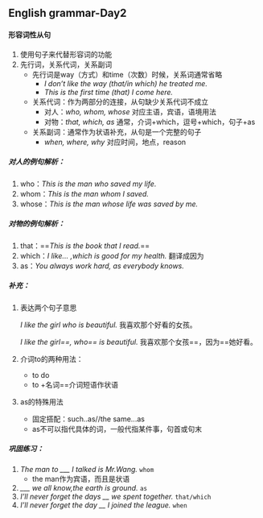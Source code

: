 ## English grammar-Day2

#### 形容词性从句

1. 使用句子来代替形容词的功能
2. 先行词，关系代词，关系副词
   - 先行词是way（方式）和time（次数）时候，关系词通常省略
     - *I don’t like the way (that/in which) he treated me.*
     - *This is the first time (that) I come here.*
   - 关系代词：作为两部分的连接，从句缺少关系代词不成立
     - 对人：*who, whom, whose* 对应主语，宾语，语境用法
     - 对物：*that, which, as*  通常，介词+which，逗号+which，句子+as
   - 关系副词：通常作为状语补充，从句是一个完整的句子
     - *when, where, why*  对应时间，地点，reason

##### 对人的例句解析：

1. who：*This is the man who saved my life.*
2. whom：*This is the man whom I saved.*
3. whose：*This is the man whose life was saved by me.*

##### 对物的例句解析：

1. that：==*This is the book that I read.*==
2. which：*I like... ,which is good for my health.*  翻译成因为
3. as：*You always work hard, as everybody knows.*

##### 补充：

1. 表达两个句子意思

   *I like the girl who is beautiful.*  我喜欢那个好看的女孩。

   *I like the girl==, who== is beautiful.*  我喜欢那个女孩==，因为==她好看。

2. 介词to的两种用法：

   - to do
   - to +名词==介词短语作状语

3. as的特殊用法

   - 固定搭配：such..as//the same...as
   - as不可以指代具体的词，一般代指某件事，句首或句末 

##### 巩固练习：

1. *The man to ___ I talked is Mr.Wang.*  						`whom`
   - the man作为宾语，而且是状语
2. *___ we all know,the earth is ground.*                           `as`
3. *I’ll never forget the days __ we spent together.*            `that/which`
4. *I’ll never forget the day __ I joined the league.*             `when` 